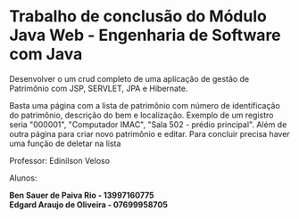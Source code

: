 <h1>Trabalho de conclusão do Módulo Java Web - Engenharia de Software com Java</h1>

Desenvolver o um crud completo de uma aplicação de gestão de Patrimônio com JSP, SERVLET, JPA e Hibernate.

Basta uma página com a lista de patrimônio com número de identificação do patrimônio, descrição do bem e localização. 
Exemplo de um registro seria "000001", "Computador IMAC", "Sala 502 - prédio principal". 
Além de outra página para criar novo patrimônio e editar. Para concluir precisa haver uma função de deletar na lista

Professor: Edinilson Veloso

Alunos:

<b>Ben Sauer de Paiva Rio - 13997160775
<br>Edgard Araujo de Oliveira - 07699958705</b>

